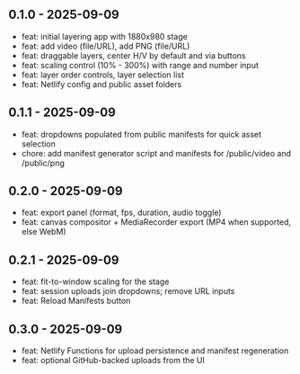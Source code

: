 ## 0.1.0 - 2025-09-09
- feat: initial layering app with 1880x980 stage
- feat: add video (file/URL), add PNG (file/URL)
- feat: draggable layers, center H/V by default and via buttons
- feat: scaling control (10% - 300%) with range and number input
- feat: layer order controls, layer selection list
- feat: Netlify config and public asset folders
## 0.1.1 - 2025-09-09
- feat: dropdowns populated from public manifests for quick asset selection
- chore: add manifest generator script and manifests for /public/video and /public/png
## 0.2.0 - 2025-09-09
- feat: export panel (format, fps, duration, audio toggle)
- feat: canvas compositor + MediaRecorder export (MP4 when supported, else WebM)
## 0.2.1 - 2025-09-09
- feat: fit-to-window scaling for the stage
- feat: session uploads join dropdowns; remove URL inputs
- feat: Reload Manifests button
## 0.3.0 - 2025-09-09
- feat: Netlify Functions for upload persistence and manifest regeneration
- feat: optional GitHub-backed uploads from the UI
